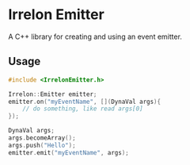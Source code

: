 # Irrelon Emitter
A C++ library for creating and using an event emitter.

## Usage
```c++
#include <IrrelonEmitter.h>

Irrelon::Emitter emitter;
emitter.on("myEventName", [](DynaVal args){
    // do something, like read args[0]
});

DynaVal args;
args.becomeArray();
args.push("Hello");
emitter.emit("myEventName", args);
```
